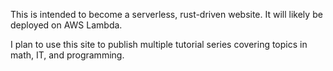 This is intended to become a serverless, rust-driven website. It will likely be deployed on AWS Lambda.

I plan to use this site to publish multiple tutorial series covering topics in math, IT, and programming.
